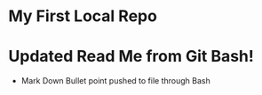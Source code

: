 # My First Local Repo
# Updated Read Me from Git Bash!
+ Mark Down Bullet point pushed to file through Bash
